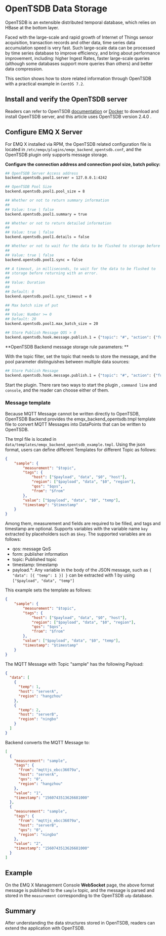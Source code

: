 # OpenTSDB Data Storage



OpenTSDB is an extensible distributed temporal database, which relies on HBase at the bottom layer.

Faced with the large-scale and rapid growth of Internet of Things sensor acquisition, transaction records and other data, time series data accumulation speed is very fast. Such large-scale data can be processed by time series database  to improve efficiency, and bring about performance improvement, including: higher Ingest Rates, faster large-scale queries (although  some databases support more queries than others) and better data compression.

This section shows how to store related information through OpenTSDB with a practical example in `CentOS 7.2`.



## Install and verify the OpenTSDB  server

Readers can refer to OpenTSDB [documentation](https://docs.influxdata.com/influxdb/) or [Docker](https://hub.docker.com/_/influxdb)  to download and install OpenTSDB server, and this article uses OpenTSDB version 2.4.0 .

## Configure EMQ X Server

For EMQ X installed via RPM, the OpenTSDB related configuration file is located in `/etc/emqx/plugins/emqx_backend_opentsdb.conf`, and the OpenTSDB plugin only supports message storage.

**Configure the connection address and connection pool size, batch policy:**

```bash
## OpenTSDB Server Access address
backend.opentsdb.pool1.server = 127.0.0.1:4242

## OpenTSDB Pool Size
backend.opentsdb.pool1.pool_size = 8

## Whether or not to return summary information
## 
## Value: true | false
backend.opentsdb.pool1.summary = true

## Whether or not to return detailed information
## 
## Value: true | false
backend.opentsdb.pool1.details = false

## Whether or not to wait for the data to be flushed to storage before returning the results.
##
## Value: true | false
backend.opentsdb.pool1.sync = false

## A timeout, in milliseconds, to wait for the data to be flushed to 
## storage before returning with an error.
##
## Value: Duration
##
## Default: 0
backend.opentsdb.pool1.sync_timeout = 0

## Max batch size of put 
## 
## Value: Number >= 0
## Default: 20
backend.opentsdb.pool1.max_batch_size = 20

## Store Publish Message QOS > 0
backend.opentsdb.hook.message.publish.1 = {"topic": "#", "action": {"function": "on_message_publish"}, "pool": "pool1"}
```

**OpenTSDB Backend message storage rule parameters: **

With the topic filter, set the topic that needs to store the message, and the pool parameter distinguishes between multiple data sources:

```bash
## Store Publish Message
backend.opentsdb.hook.message.publish.1 = {"topic": "#", "action": {"function": "on_message_publish"}, "pool": "pool1"}
```

Start the plugin.  There rare two ways to start the plugin , `command line` and `console`, and the reader can choose either of them.



### Message template

Because MQTT Message cannot be written directly to  OpenTSDB,  OpenTSDB Backend provides the emqx_backend_opentsdb.tmpl template file to convert MQTT Messages into DataPoints that can be written to  OpenTSDB.

The tmpl file is located in `data/templates/emqx_backend_opentsdb_example.tmpl`. Using the json format, users can define different Templates for different Topic as follows:

```json
{
    "sample": {
        "measurement": "$topic",
        "tags": {
            "host": ["$payload", "data", "$0", "host"],
            "region": ["$payload", "data", "$0", "region"],
            "qos": "$qos",
            "from": "$from"
        },
        "value": ["$payload", "data", "$0", "temp"],
        "timestamp": "$timestamp"
    }
}
```

Among them, measurement and fields are required to be filled, and tags and timestamp are optional. <Where is value of> Supports variables with the variable name `key` extracted by placeholders such as `$key`. The supported variables are as follows:

- qos: message QoS
- form: publisher information
- topic: Published topic
- timestamp: timestamp
- payload.*: Any variable in the body of the JSON message, such as `{ "data": [{ "temp": 1 }] }` can be extracted with 1 by using `["$payload", "data", "temp"]` 

This example sets the template as follows:

```json
{
    "sample": {
        "measurement": "$topic",
        "tags": {
            "host": ["$payload", "data", "$0", "host"],
            "region": ["$payload", "data", "$0", "region"],
            "qos": "$qos",
            "from": "$from"
        },
        "value": ["$payload", "data", "$0", "temp"],
        "timestamp": "$timestamp"
    }
}

```

The MQTT Message with Topic "sample" has the following Payload:

```json
{
  "data": [
    {
      "temp": 1,
      "host": "serverA",
      "region": "hangzhou"
    },
    {
      "temp": 2,
      "host": "serverB",
      "region": "ningbo"
    }
  ]
}
```



Backend converts the MQTT Message to:

```json
[
  {
    "measurement": "sample",
    "tags": {
      "from": "mqttjs_ebcc36079a",
      "host": "serverA",
      "qos": "0",
      "region": "hangzhou"
    },
    "value": "1",
    "timestamp": "1560743513626681000"
  },
  {
    "measurement": "sample",
    "tags": {
      "from": "mqttjs_ebcc36079a",
      "host": "serverB",
      "qos": "0",
      "region": "ningbo"
    },
    "value": "2",
    "timestamp": "1560743513626681000"
  }
]
```



## Example

On the EMQ X Management Console **WebSocket** page, the above format message is published to the `sample` topic, and the message is parsed and stored in the `measurement` corresponding to the OpenTSDB `udp` database.

## Summary

After understanding the data structures stored in OpenTSDB, readers can extend the application with OpenTSDB.


